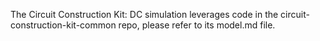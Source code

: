 The Circuit Construction Kit: DC simulation leverages code in the circuit-construction-kit-common repo, please refer to
its model.md file.